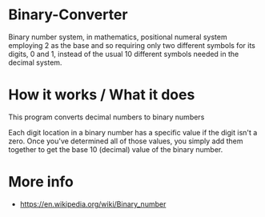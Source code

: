 # Binary-Converter

Binary number system, in mathematics, positional numeral system employing 2 as the base and so requiring only two different symbols for its digits, 0 and 1, instead of the usual 10 different symbols needed in the decimal system.

# How it works / What it does

This program converts decimal numbers to binary numbers

Each digit location in a binary number has a specific value if the digit isn't a zero. Once you've determined all of those values, you simply add them together to get the base 10 (decimal) value of the binary number.

# More info
- https://en.wikipedia.org/wiki/Binary_number
